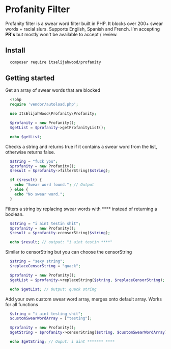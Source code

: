 # Profanity Filter

Profanity filter is a swear word filter built in PHP. It blocks over 200+ swear words + racial slurs. Supports English, Spanish and French.
I'm accepting **PR's** but mostly won't be available to accept / review.

## Install

```bash
  composer require itselijahwood/profanity
```

## Getting started

Get an array of swear words that are blocked

```php
  <?php
  require 'vendor/autoload.php';

  use ItsElijahWood\Profanity\Profanity;

  $profanity = new Profanity();
  $getList = $profanity->getProfanityList();

  echo $getList;
```

Checks a string and returns true if it contains a swear word from the list, otherwise returns false.

```php
  $string = "fuck you";
  $profanity = new Profanity();
  $result = $profanity->filterString($string);

  if ($result) {
    echo "Swear word found."; // Output
  } else {
    echo "No swear word.";
  }
```

Filters a string by replacing swear words with \*\*\*\* instead of returning a boolean.

```php
  $string = "i aint testin shit";
  $profanity = new Profanity();
  $result = $profanity->censorString($string);

  echo $result; // output: "i aint testin ****"
```

Similar to censorString but you can choose the censorString

```php
  $string = "sexy string";
  $replaceCensorString = "quack";

  $profanity = new Profanity();
  $getList = $profanity->replaceString($string, $replaceCensorString);

  echo $getList; // Output: quack string
```

Add your own custom swear word array, merges onto default array. Works for all functions

```php
  $string = "i aint testing shit";
  $customSwearWordArray = ["testing"];

  $profanity = new Profanity();
  $getString = $profanity->censorString($string, $customSwearWordArray);

  echo $getString; // Ouput: i aint ******* ****
```
